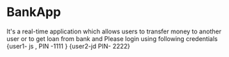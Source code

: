 # BankApp
It's a real-time application which allows users to transfer money to another user or to get loan from bank and Please login using following credentials {user1- js , PIN -1111 } {user2-jd PIN- 2222}
